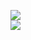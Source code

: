 [![](https://img.shields.io/badge/Made%20With-Github%20Spray-lightgrey.svg?style=for-the-badge&logo=github)](https://github.com/Annihil/github-spray#25887)  
[![](https://i.imgur.com/2DrTn0Z.gif)](https://github.com/Annihil/github-spray)